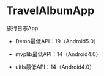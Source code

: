 # TravelAlbumApp
旅行日志App

- Demo最低API：19（Android5.0）

- mvplib最低API：14（Android4.0）

- uitls最低API：14（Android4.0）
